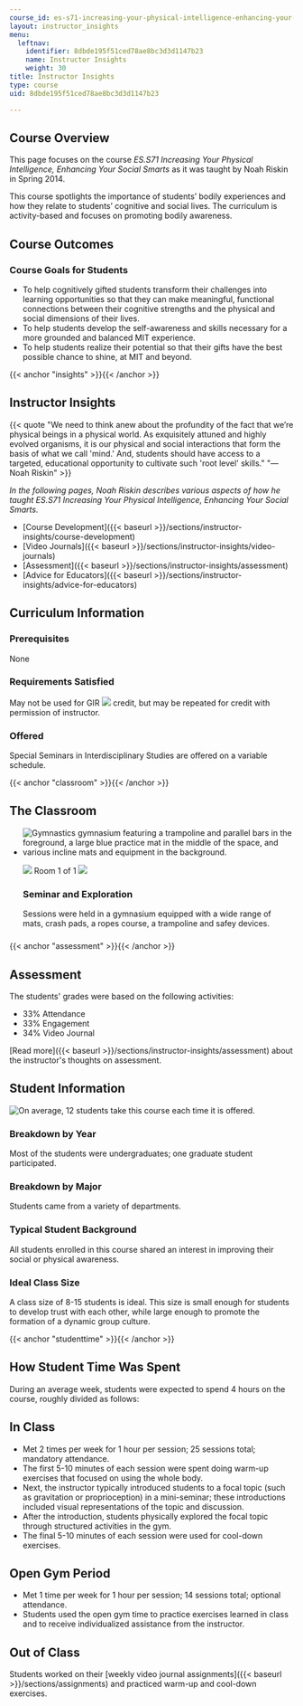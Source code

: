 ```yaml
---
course_id: es-s71-increasing-your-physical-intelligence-enhancing-your-social-smarts-spring-2014
layout: instructor_insights
menu:
  leftnav:
    identifier: 8dbde195f51ced78ae8bc3d3d1147b23
    name: Instructor Insights
    weight: 30
title: Instructor Insights
type: course
uid: 8dbde195f51ced78ae8bc3d3d1147b23

---
```


Course Overview
---------------

This page focuses on the course _ES.S71 Increasing Your Physical Intelligence, Enhancing Your Social Smarts_ as it was taught by Noah Riskin in Spring 2014.

This course spotlights the importance of students’ bodily experiences and how they relate to students’ cognitive and social lives. The curriculum is activity-based and focuses on promoting bodily awareness.

Course Outcomes
---------------

### Course Goals for Students

*   To help cognitively gifted students transform their challenges into learning opportunities so that they can make meaningful, functional connections between their cognitive strengths and the physical and social dimensions of their lives.
*   To help students develop the self-awareness and skills necessary for a more grounded and balanced MIT experience.
*   To help students realize their potential so that their gifts have the best possible chance to shine, at MIT and beyond.

{{< anchor "insights" >}}{{< /anchor >}}

Instructor Insights
-------------------

{{< quote "We need to think anew about the profundity of the fact that we’re physical beings in a physical world. As exquisitely attuned and highly evolved organisms, it is our physical and social interactions that form the basis of what we call 'mind.' And, students should have access to a targeted, educational opportunity to cultivate such 'root level' skills." "—Noah Riskin" >}}

_In the following pages, Noah Riskin describes various aspects of how he taught _ES.S71 Increasing Your Physical Intelligence, Enhancing Your Social Smarts_._

*   [Course Development]({{< baseurl >}}/sections/instructor-insights/course-development)
*   [Video Journals]({{< baseurl >}}/sections/instructor-insights/video-journals)
*   [Assessment]({{< baseurl >}}/sections/instructor-insights/assessment)
*   [Advice for Educators]({{< baseurl >}}/sections/instructor-insights/advice-for-educators)

Curriculum Information
----------------------

### Prerequisites

None

### Requirements Satisfied

May not be used for GIR ![](/images/educator/icon-question-gir.png) credit, but may be repeated for credit with permission of instructor.

### Offered

Special Seminars in Interdisciplinary Studies are offered on a variable schedule.

{{< anchor "classroom" >}}{{< /anchor >}}

The Classroom
-------------

*   ![Gymnastics gymnasium featuring a trampoline and parallel bars in the foreground, a large blue practice mat in the middle of the space, and various incline mats and equipment in the background.](/coursemedia/es-s71-increasing-your-physical-intelligence-enhancing-your-social-smarts-spring-2014/f368d4d51c068b5f26d0d4dab5f2c5ad_ES-S71_classroom-1.JPG)
    
    ![](/images/educator/classroom_prev_dim.png) Room 1 of 1 ![](/images/educator/classroom_next_dim.png)
    
    ### Seminar and Exploration
    
    Sessions were held in a gymnasium equipped with a wide range of mats, crash pads, a ropes course, a trampoline and safey devices. 
    
    ###   
    

{{< anchor "assessment" >}}{{< /anchor >}}

Assessment
----------

The students' grades were based on the following activities:

- 33% Attendance
- 33% Engagement
- 34% Video Journal


[Read more]({{< baseurl >}}/sections/instructor-insights/assessment) about the instructor's thoughts on assessment.

Student Information
-------------------

![On average, 12 students take this course each time it is offered.](/coursemedia/es-s71-increasing-your-physical-intelligence-enhancing-your-social-smarts-spring-2014/957f7c510986b291f16f8782ea0b9f84_ES-S71_stat-students.png)

### Breakdown by Year

Most of the students were undergraduates; one graduate student participated.

### Breakdown by Major

Students came from a variety of departments.

### Typical Student Background

All students enrolled in this course shared an interest in improving their social or physical awareness.

### Ideal Class Size

A class size of 8-15 students is ideal. This size is small enough for students to develop trust with each other, while large enough to promote the formation of a dynamic group culture.

{{< anchor "studenttime" >}}{{< /anchor >}}

How Student Time Was Spent
--------------------------

During an average week, students were expected to spend 4 hours on the course, roughly divided as follows:

In Class
--------

*   Met 2 times per week for 1 hour per session; 25 sessions total; mandatory attendance.
*   The first 5-10 minutes of each session were spent doing warm-up exercises that focused on using the whole body.
*   Next, the instructor typically introduced students to a focal topic (such as gravitation or proprioception) in a mini-seminar; these introductions included visual representations of the topic and discussion.
*   After the introduction, students physically explored the focal topic through structured activities in the gym.
*   The final 5-10 minutes of each session were used for cool-down exercises.

Open Gym Period
---------------

*   Met 1 time per week for 1 hour per session; 14 sessions total; optional attendance.
*   Students used the open gym time to practice exercises learned in class and to receive individualized assistance from the instructor.

Out of Class
------------

Students worked on their [weekly video journal assignments]({{< baseurl >}}/sections/assignments) and practiced warm-up and cool-down exercises.